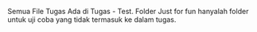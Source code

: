 Semua File Tugas Ada di Tugas - Test.
Folder Just for fun hanyalah folder untuk uji coba yang tidak termasuk ke dalam tugas.
